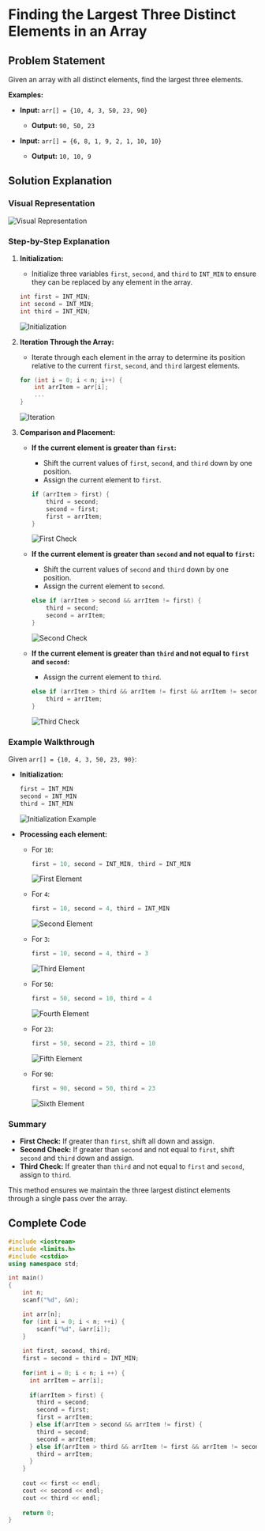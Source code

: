# Finding the Largest Three Distinct Elements in an Array

## Problem Statement
Given an array with all distinct elements, find the largest three elements.

**Examples:**

- **Input:** `arr[] = {10, 4, 3, 50, 23, 90}`
  - **Output:** `90, 50, 23`

- **Input:** `arr[] = {6, 8, 1, 9, 2, 1, 10, 10}`
  - **Output:** `10, 10, 9`

## Solution Explanation

### Visual Representation

![Visual Representation](placeholder_image_1)

### Step-by-Step Explanation

1. **Initialization:**
   - Initialize three variables `first`, `second`, and `third` to `INT_MIN` to ensure they can be replaced by any element in the array.

    ```cpp
    int first = INT_MIN;
    int second = INT_MIN;
    int third = INT_MIN;
    ```

    ![Initialization](placeholder_image_2)

2. **Iteration Through the Array:**
   - Iterate through each element in the array to determine its position relative to the current `first`, `second`, and `third` largest elements.

    ```cpp
    for (int i = 0; i < n; i++) {
        int arrItem = arr[i];
        ...
    }
    ```

    ![Iteration](placeholder_image_3)

3. **Comparison and Placement:**
   - **If the current element is greater than `first`:**
     - Shift the current values of `first`, `second`, and `third` down by one position.
     - Assign the current element to `first`.

     ```cpp
     if (arrItem > first) {
         third = second;
         second = first;
         first = arrItem;
     }
     ```

     ![First Check](placeholder_image_4)

   - **If the current element is greater than `second` and not equal to `first`:**
     - Shift the current values of `second` and `third` down by one position.
     - Assign the current element to `second`.

     ```cpp
     else if (arrItem > second && arrItem != first) {
         third = second;
         second = arrItem;
     }
     ```

     ![Second Check](placeholder_image_5)

   - **If the current element is greater than `third` and not equal to `first` and `second`:**
     - Assign the current element to `third`.

     ```cpp
     else if (arrItem > third && arrItem != first && arrItem != second) {
         third = arrItem;
     }
     ```

     ![Third Check](placeholder_image_6)

### Example Walkthrough

Given `arr[] = {10, 4, 3, 50, 23, 90}`:

- **Initialization:**

  ```cpp
  first = INT_MIN
  second = INT_MIN
  third = INT_MIN
  ```

  ![Initialization Example](placeholder_image_7)

- **Processing each element:**

  - For `10`:

    ```cpp
    first = 10, second = INT_MIN, third = INT_MIN
    ```

    ![First Element](placeholder_image_8)

  - For `4`:

    ```cpp
    first = 10, second = 4, third = INT_MIN
    ```

    ![Second Element](placeholder_image_9)

  - For `3`:

    ```cpp
    first = 10, second = 4, third = 3
    ```

    ![Third Element](placeholder_image_10)

  - For `50`:

    ```cpp
    first = 50, second = 10, third = 4
    ```

    ![Fourth Element](placeholder_image_11)

  - For `23`:

    ```cpp
    first = 50, second = 23, third = 10
    ```

    ![Fifth Element](placeholder_image_12)

  - For `90`:

    ```cpp
    first = 90, second = 50, third = 23
    ```

    ![Sixth Element](placeholder_image_13)

### Summary
- **First Check:** If greater than `first`, shift all down and assign.
- **Second Check:** If greater than `second` and not equal to `first`, shift `second` and `third` down and assign.
- **Third Check:** If greater than `third` and not equal to `first` and `second`, assign to `third`.

This method ensures we maintain the three largest distinct elements through a single pass over the array.

## Complete Code

```cpp
#include <iostream>
#include <limits.h>
#include <cstdio>
using namespace std;

int main() 
{
    int n;
    scanf("%d", &n);

    int arr[n];
    for (int i = 0; i < n; ++i) {
        scanf("%d", &arr[i]);
    }
    
    int first, second, third;
    first = second = third = INT_MIN;
    
    for(int i = 0; i < n; i ++) {
      int arrItem = arr[i];
      
      if(arrItem > first) {
        third = second;
        second = first;
        first = arrItem;
      } else if(arrItem > second && arrItem != first) {
        third = second;
        second = arrItem;
      } else if(arrItem > third && arrItem != first && arrItem != second) {
        third = arrItem;
      }
    }
    
    cout << first << endl;
    cout << second << endl;
    cout << third << endl;
    
    return 0; 
}
```
